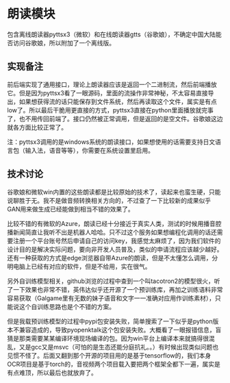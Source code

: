 # 朗读模块

包含离线朗读器pyttsx3（微软）和在线朗读器gtts（谷歌娘），不确定中国大陆能否访问谷歌娘，所以附加了一个离线版。

## 实现备注

前后端实现了通用接口，理论上朗读器应该是返回一个二进制流，然后前端播放它。但是因为pyttsx3看了一眼源码，里面的流操作非常神秘，不太容易直接导出，如果想获得流的话只能保存到文件系统，然后再读取这个文件，属实是有点low了。所以最后干脆用更直接的方式，pyttsx3直接在python里面播放就完事了，也不用传回前端了。接口仍然被正常调用，但是返回的是空文件。谷歌娘这边就各方面比较正常了。

注：pyttsx3调用的是windows系统的朗读接口，如果想使用的话需要支持日文语言包（输入法，语音等等），你需要在系统设置里启用。

## 技术讨论

谷歌娘和微软win内置的这些朗读都是比较原始的技术了，读起来也蛮生硬，只能说聊胜于无。我不是做音频转换相关方向的，不过查了一下比较新的成果似乎GAN用来做生成已经能做到相当不错的效果了。

比较不错的有微软的Azure，朗读已经十分接近于真实人类，测试的时候用播音腔播新闻简直让我听不出是机器人哈哈。只不过这个服务如果想编程化调用的话还需要注册一个平台账号然后申请自己的访问key，我感觉太麻烦了，因为我们软件的设计目的是解决实际问题，要向非开发人员普及，类似的申请流程应该越少越好。还有一种获取的方式是edge浏览器自带Azure的朗读，但是不太懂怎么调用，分明电脑上已经有对应的软件，但是不给用，实在很气。

另外自训练模型相关，github浏览的过程中查到一个叫tacotron2的模型很火，听了一下效果也非常不错，英伟达似乎还开源了一个预训练库，再加之训练语料非常容易获取（Galgame里有无数的妹子语音和文字一一准确对应用作训练素材），只能说这个自训练思路也是个不错的方案。

但是我载预训练模型的过程中pypi包安装失败，简单搜索了一下似乎是python版本不兼容造成的，导致pyopenktalk这个包安装失败。大概看了一眼报错信息，盲猜是那类需要某某编译环境现场编译的包。因为win平台上编译本来就搞得很混乱，又是gcc又是msvc（可怕的是生态还能分庭抗礼。。）有时候出现类似问题也见惯不怪了。后面又翻到那个开源的项目用的是基于tensorflow的，我们本身OCR项目是基于torch的，音视频两个项目载入要把两个框架全都下一遍，属实是有点难顶，所以最后也就放弃了。